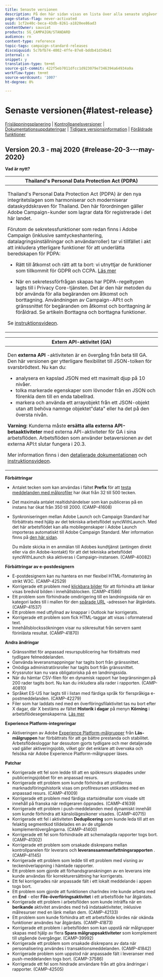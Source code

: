 ```yaml
---
title: Senaste versionen
description: På den här sidan visas en lista över alla senaste utgåvor av Adobe Campaign Standard.
page-status-flag: never-activated
uuid: 1cf2e40c-beca-43db-8261-a1820ee86ad3
contentOwner: sauviat
products: SG_CAMPAIGN/STANDARD
audience: rn
content-type: reference
topic-tags: campaign-standard-releases
discoiquuid: 5c7bfb74-4002-4ffe-87e8-bddb41d34b41
internal: n
snippet: y
translation-type: tm+mt
source-git-commit: 422f5eb7011dfcc1d923079e7346394a64934a9a
workflow-type: tm+mt
source-wordcount: '1007'
ht-degree: 0%

---
```



# Senaste versionen{#latest-release}

[Frisläppningsplanering](../../rn/using/release-planning.md) | [Kontrollpanelsversioner](https://docs.adobe.com/content/help/en/control-panel/using/release-notes.html) | [Dokumentationsuppdateringar](../../rn/using/documentation-updates.md) | [Tidigare versionsinformation](../../rn/using/release-notes-2020.md) | [Föråldrade funktioner](../../rn/using/deprecated-features.md)

## Version 20.3 - maj 2020 {#release-20-3---may-2020}

**Vad är nytt?**

<table> 
<thead> 
<tr> 
<th> <strong>Thailand's Personal Data Protection Act (PDPA)</strong><br /> </th> 
</tr> 
</thead> 
<tbody> 
<tr> 
<td> <p>Thailand's Personal Data Protection Act (PDPA) är den nya integritetslagen som harmoniserar och moderniserar dataskyddskraven för Thailand. Den här förordningen gäller Adobe Campaign-kunder som lagrar data för registrerade i det här landet.</p>
<p>Förutom de sekretessfunktioner som redan finns i Adobe Campaign (inklusive samtyckeshantering, datalagringsinställningar och användarroller) tar vi tillfället i akt att inkludera ytterligare funktioner för att underlätta beredskapen för PDPA:</p>
<ul>
<li>Rätt till åtkomst och rätt att ta bort: vi utnyttjar de funktioner som tillkommit för GDPR och CCPA. <a href="https://helpx.adobe.com/content/help/en/campaign/kb/acs-privacy.html#righttoaccess">Läs mer</a> </li>
<li><p>När en sekretessförfrågan skapas har PDPA-regeltypen lagts till i Privacy Core-tjänsten. Det är den här metoden du bör använda för alla begäranden om åtkomst och borttagning. Användningen av Campaign-API:t och gränssnittet för begäranden om åtkomst och borttagning är föråldrad.  Se artikeln <a href="../../rn/using/deprecated-features.md"></a>Borttagna och borttagna funktioner.</p></li>
</ul>
<p>Se <a href="https://docs.adobe.com/content/help/en/campaign-learn/campaign-standard-tutorials/privacy/privacy-overview.html">instruktionsvideon</a>.</p>
</td> 
</tr> 
</tbody> 
</table>

<table> 
<thead> 
<tr> 
<th> <strong>Extern API-aktivitet (GA)</strong><br /> </th> 
</tr> 
</thead> 
<tbody> 
<tr> 
  <td> <p>Den <strong>externa API</strong> -aktiviteten är en övergång från beta till GA. Den här versionen ger ytterligare flexibilitet till JSON-tolken för svarsbrödtext. Nu kan du:</p>
<ul>
<li>analysera en kapslad JSON med ett maximalt djup på 10 nivåer. </li>
<li>tolka markerade egenskaper som lövnoder från en JSON och förenkla dem till en enda tabellrad.</li>
<li>markera och använda ett arrayobjekt från ett JSON-objekt utan att behöva namnge objektet"data" eller ha det på den översta nivån.</li>
</ul>
<p><strong>Varning:</strong> Kunderna måste <strong>ersätta alla externa API-betaaktiviteter</strong> med externa API-aktiviteter för GA i sina arbetsflöden.  Arbetsflöden som använder betaversionen av det externa API:t slutar fungera i 20.3.</p>
<p>Mer information finns i den <a href="../../automating/using/external-api.md">detaljerade dokumentationen</a> och <a href="https://docs.adobe.com/content/help/en/campaign-learn/campaign-standard-tutorials/managing-processes-and-data/data-management-activities/external-api-activity.html">instruktionsvideon</a>.</p>
</td> 
</tr> 
</tbody> 
</table>

**Förbättringar**

* Antalet tecken som kan användas i fältet **Prefix** för att [testa meddelanden med målprofiler](../../sending/using/testing-messages-using-target.md) har ökat från 32 till 500 tecken.
* Det maximala antalet realtidshändelser som kan publiceras på en instans har ökat från 350 till 2000. (CAMP-41608)
* Synkroniseringen mellan Adobe Launch och Campaign Standard har förbättrats med hjälp av det tekniska arbetsflödet syncWithLaunch. Med det här arbetsflödet kan alla mobilegenskaper i Adobe Launch importeras automatiskt till Adobe Campaign Standard. Mer information finns på [den här sidan](../../administration/using/technical-workflows.md).

   Du måste skicka in en anmälan till Adobes kundtjänst (antingen direkt eller via din Adobe-kontakt) för att det tekniska arbetsflödet syncWithLaunch ska aktiveras i Campaign-instansen. (CAMP-40082)

**Förbättringar av e-postdesignern**

* E-postdesignern kan nu hantera en mer flexibel HTML-formatering än strikt W3C. (CAMP-42529)
* Korrigerade ett problem med [klickbara bilder](../../designing/using/links.md#inserting-a-link) för att förhindra att länkar visas bredvid bilden i innehållsblocken. (CAMP-41586)
* Ett problem som förhindrade omdirigering till en landningssida när en kategori lades till i mallen för den [spårade URL](../../designing/using/links.md#about-tracked-urls) -adressen har åtgärdats. (CAMP-41537)
* Ett problem med utfyllnad av knappar i Outlook har korrigerats.
* Korrigerade ett problem som fick HTML-taggar att visas i oformaterad text.
* Innehållsblockssökningen visar nu sökresultat från servern samt förinlästa resultat. (CAMP-41870)

**Andra ändringar**

* Gränssnittet för anpassad resurspublicering har förbättrats med tydligare felmeddelanden.
* Oanvända leveransmappningar har tagits bort från gränssnittet.
* Onödiga administratörsroller har tagits bort från gränssnittet.
* Kryssrutor kan nu vara obligatoriska på en landningssida.
* När du hämtar CSV-filen för en dynamisk rapport har begränsningen på 200 rader tagits bort. Nu kan du inkludera alla rader i rapporten. (CAMP-40810)
* Språket ES-US har lagts till i listan med färdiga språk för flerspråkiga e-postmeddelanden. (CAMP-42279)
* Filer som har laddats ned med en överföringsfilaktivitet tas nu bort efter X dagar, där X bestäms av fältet **Historik i dagar** på menyn **Körning** i arbetsflödesegenskaperna. [Läs mer](../../automating/using/managing-execution-options.md)

**Experience Platform-integreringar**

* Aktiveringen av Adobe [Experience Platform-målgrupper](../../automating/using/aep-targeting-audiences.md) från **Läs-målgruppen** har förbättrats för att ge bättre prestanda och stabilitet. Arbetsflödesloggar har dessutom gjorts tydligare och mer detaljerade vad gäller aktiveringsjobb, vilket gör det enklare att övervaka och felsöka när Adobe Experience Platform-målgrupper läses.

**Patchar**

* Korrigerade ett fel som ledde till att en spökresurs skapades under publiceringsjobbet för en anpassad resurs.
* Korrigerade ett problem som kunde förhindra att profilernas marknadsföringshistorik visas om profilresursen utökades med en anpassad resurs. (CAMP-41009)
* Korrigerade ett problem med färdiga startsidmallar som visade sitt innehåll på franska när redigeraren öppnades. (CAMP-41639)
* Korrigerade ett problem i push-meddelanden med dynamiskt innehåll som kunde förhindra att känslolägesikoner visades. (CAMP-40715)
* Korrigerade ett fel i aktiviteten **Deduplicering** som kunde leda till att en felaktig segmentkod tilldelades en av de utgående komplementövergångarna. (CAMP-41400)
* Korrigerade ett fel som förhindrade att schemalagda rapporter togs bort. (CAMP-41302)
* Korrigerade ett problem som orsakade diskrepans mellan kontrollpanelen för leverans och **leveranssammanfattningsrapporten** . (CAMP-41145)
* Korrigerade ett problem som ledde till ett problem med visning av teckenöverlappning i hämtade rapporter.
* Ett problem som gjorde att förhandsgranskningen av en leverans inte kunde användas för korrekturersättning har korrigerats.
* Ett fel korrigerades när anpassade fält i ett lokalt meddelande i appen togs bort.
* Ett problem som gjorde att funktionen charIndex inte kunde arbeta med en **End** - eller **File-överföringsaktivitet** i ett arbetsflöde har åtgärdats.
* Korrigerade ett problem i arbetsflöden som kunde inträffa när en **berikande** aktivitet användes med två indataaktiviteter, inklusive målresurser med en länk mellan dem. (CAMP-42133)
* Ett problem som kunde förhindra att ett arbetsflöde kördes när okända funktioner användes har åtgärdats. (CAMP-41873)
* Korrigerade ett problem i arbetsflöden som kan uppstå när målgrupper skapas med hjälp av flera **Spara målgruppsaktiviteter** som komplement till utgående övergångar. (CAMP-39992)
* Korrigerade ett problem som orsakade diskrepans av data när personalisering användes i transaktionsmeddelanden. (CAMP-41842)
* Korrigerade problem som uppstod när anpassade fält i leveranser med push-meddelanden togs bort. (CAMP-37586)
* Korrigerade ett fel som hindrade användare från att göra ändringar i rapporter. (CAMP-42505)
